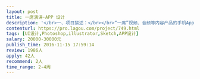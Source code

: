 ```yaml
---                
layout: post       
title: 一席演讲·APP 设计           
description: '</br>一、项目描述：</br></br>“一席”视频、音频等内容产品的手机App设计，包括iOS（含IPAD)和Android两端，一席的视频、音频等内容观看与收听延伸到手机屏幕，成为用户更方便舒适的观看一席的内容而开发的传播载体。</br></br>二、APP 架构和主要功能点：</br>APP 主要有 “节目”、“发现”、“活动”、“我的”等页面：</br></br>[节目]-节目展示；</br>[发现] - 包含标签化检索内容等；</br>[活动] - 一席文章与活动的发布，；</br>[我的] - 包含个人资料修改、收藏的演讲等；</br></br>·视频播放、缓存、收藏、分享、离线保存；</br>·账号登录；</br>·内容检索，标签检索；</br>·活动消息的发布；</br>·流量提醒、清空缓存、在有WIFI的情况下自动缓存；</br>·消息通知与推送、登录注册。</br></br>三、可参考产品：</br></br>开眼、TED的APP</br></br>四、人员要求：</br></br>1、有视频内容类App设计经验；</br>2、良好的沟通能力和契约精神。</br>'     
contenturl: https://pro.lagou.com/project/749.html      
tags: [UI设计,Photoshop,illustrator,Sketch,APP设计]            
salary: 20000-30000元          
publish_time: 2016-11-15 17:59:14         
review: 1986人                   
apply: 42人                   
recommend: 2人                   
time_range: 2-4周              
---                 
```

